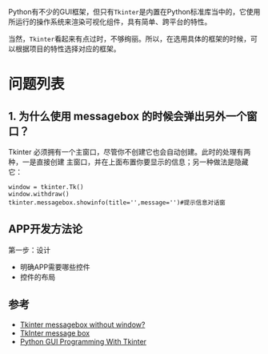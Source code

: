 
Python有不少的GUI框架，但只有`Tkinter`是内置在Python标准库当中的，它使用所运行的操作系统来渲染可视化组件，具有简单、跨平台的特性。

当然，`Tkinter`看起来有点过时，不够绚丽。所以，在选用具体的框架的时候，可以根据项目的特性选择对应的框架。


# 问题列表

## 1. 为什么使用 messagebox 的时候会弹出另外一个窗口？

Tkinter 必须拥有一个主窗口，尽管你不创建它也会自动创建。此时的处理有两种，一是直接创建
主窗口，并在上面布置你要显示的信息；另一种做法是隐藏它：

```
window = tkinter.Tk()
window.withdraw()
tkinter.messagebox.showinfo(title='',message='')#提示信息对话窗
```

## APP开发方法论

第一步：设计

- 明确APP需要哪些控件
- 控件的布局


## 参考

- [Tkinter messagebox without window?](https://stackoverflow.com/questions/17280637/tkinter-messagebox-without-window)
- [TkInter message box](https://pythonspot.com/tk-message-box/)
- [Python GUI Programming With Tkinter](https://realpython.com/python-gui-tkinter/)